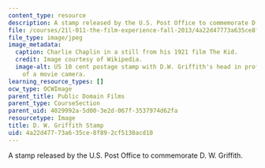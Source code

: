 ```yaml
---
content_type: resource
description: A stamp released by the U.S. Post Office to commemorate D. W. Griffith.
file: /courses/21l-011-the-film-experience-fall-2013/4a22d47773a635ce8f892cf5130acd10_stamp10c.jpg
file_type: image/jpeg
image_metadata:
  caption: Charlie Chaplin in a still from his 1921 film The Kid.
  credit: Image courtesy of Wikipedia.
  image-alt: US 10 cent postage stamp with D.W. Griffith's head in profile and a drawing
    of a movie camera.
learning_resource_types: []
ocw_type: OCWImage
parent_title: Public Domain Films
parent_type: CourseSection
parent_uid: 4029992a-5d00-3e2d-067f-3537974d62fa
resourcetype: Image
title: D. W. Griffith Stamp
uid: 4a22d477-73a6-35ce-8f89-2cf5130acd10
---
```

A stamp released by the U.S. Post Office to commemorate D. W. Griffith.

